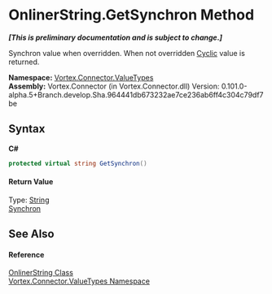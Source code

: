 # OnlinerString.GetSynchron Method 
 _**\[This is preliminary documentation and is subject to change.\]**_

Synchron value when overridden. When not overridden <a href="P_Vortex_Connector_ValueTypes_OnlinerString_Cyclic.md">Cyclic</a> value is returned.

**Namespace:**&nbsp;<a href="N_Vortex_Connector_ValueTypes.md">Vortex.Connector.ValueTypes</a><br />**Assembly:**&nbsp;Vortex.Connector (in Vortex.Connector.dll) Version: 0.101.0-alpha.5+Branch.develop.Sha.964441db673232ae7ce236ab6ff4c304c79df7be

## Syntax

**C#**<br />
``` C#
protected virtual string GetSynchron()
```


#### Return Value
Type: <a href="http://msdn2.microsoft.com/en-us/library/s1wwdcbf" target="_blank">String</a><br /><a href="P_Vortex_Connector_ValueTypes_OnlinerString_Synchron.md">Synchron</a>

## See Also


#### Reference
<a href="T_Vortex_Connector_ValueTypes_OnlinerString.md">OnlinerString Class</a><br /><a href="N_Vortex_Connector_ValueTypes.md">Vortex.Connector.ValueTypes Namespace</a><br />